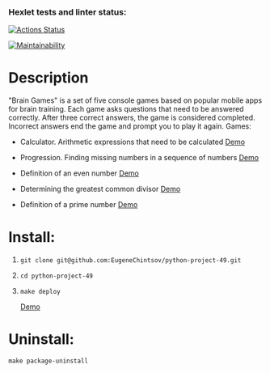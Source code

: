 ### Hexlet tests and linter status:
[![Actions Status](https://github.com/EugeneChintsov/python-project-49/actions/workflows/hexlet-check.yml/badge.svg)](https://github.com/EugeneChintsov/python-project-49/actions)

[![Maintainability](https://api.codeclimate.com/v1/badges/fbb70d498d4bd1d54bda/maintainability)](https://codeclimate.com/github/EugeneChintsov/python-project-49/maintainability)

# Description
"Brain Games" is a set of five console games based on popular mobile apps for brain training. Each game asks questions that need to be answered correctly. After three correct answers, the game is considered completed. Incorrect answers end the game and prompt you to play it again. Games:

- Calculator. Arithmetic expressions that need to be calculated
  [Demo](https://asciinema.org/a/jkrhOEiwK4xbtmKFgl7ed4kzq)
  
- Progression. Finding missing numbers in a sequence of numbers
  [Demo](https://asciinema.org/a/OPAYJ1p0WnrK1EM3FgkIAH5L9)
  
- Definition of an even number
  [Demo](https://asciinema.org/a/hMg0W8PJBryZWoJVKwTDO8uxD)
  
- Determining the greatest common divisor
  [Demo](https://asciinema.org/a/iUKTWDLXQTOOgYd1MyLKnEm55)

- Definition of a prime number
  [Demo](https://asciinema.org/a/1oYL8fJsukC8KIqoYWdhx0IDb)

# Install:
1. `git clone git@github.com:EugeneChintsov/python-project-49.git`

2. `cd python-project-49`

3. `make deploy`

    [Demo](https://asciinema.org/a/p7YcOp6CH1aITP4Z6qqHbhVBw)

# Uninstall:
`make package-uninstall`

